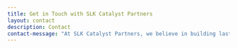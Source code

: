 ```yaml
---
title: Get in Touch with SLK Catalyst Partners
layout: contact
description: Contact
contact-message: "At SLK Catalyst Partners, we believe in building lasting relationships – we’re committed to understanding your unique needs and delivering solutions that drive real results. <br/> <br/> We’re here to help you navigate your business challenges and unlock new opportunities for growth and innovation. Whether you’re looking to discuss a specific project, seek strategic advice, or simply want to learn more about how we can assist you, we’d love to hear from you."
---
```

